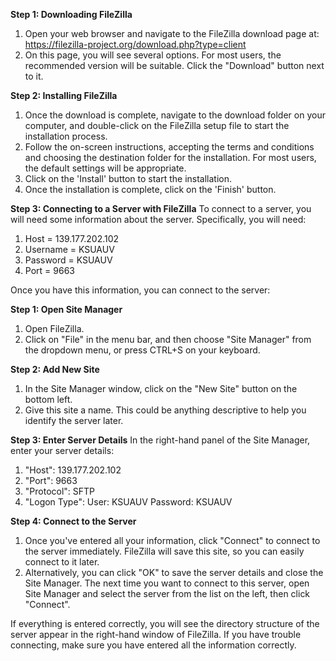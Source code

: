 **Step 1: Downloading FileZilla**
1. Open your web browser and navigate to the FileZilla download page at: https://filezilla-project.org/download.php?type=client
2. On this page, you will see several options. For most users, the recommended version will be suitable. Click the "Download" button next to it.

**Step 2: Installing FileZilla**
1. Once the download is complete, navigate to the download folder on your computer, and double-click on the FileZilla setup file to start the installation process.
2. Follow the on-screen instructions, accepting the terms and conditions and choosing the destination folder for the installation. For most users, the default settings will be appropriate.
3. Click on the 'Install' button to start the installation.
4. Once the installation is complete, click on the 'Finish' button.

**Step 3: Connecting to a Server with FileZilla**
To connect to a server, you will need some information about the server. Specifically, you will need:
1. Host = 139.177.202.102
2. Username = KSUAUV
3. Password = KSUAUV
4. Port = 9663

Once you have this information, you can connect to the server:

**Step 1: Open Site Manager**
1. Open FileZilla.
2. Click on "File" in the menu bar, and then choose "Site Manager" from the dropdown menu, or press CTRL+S on your keyboard.

**Step 2: Add New Site**
1. In the Site Manager window, click on the "New Site" button on the bottom left.
2. Give this site a name. This could be anything descriptive to help you identify the server later.

**Step 3: Enter Server Details**
In the right-hand panel of the Site Manager, enter your server details:
1. "Host": 139.177.202.102
2. "Port": 9663
3. "Protocol": SFTP
4. "Logon Type": User: KSUAUV Password: KSUAUV

**Step 4: Connect to the Server**
1. Once you've entered all your information, click "Connect" to connect to the server immediately. FileZilla will save this site, so you can easily connect to it later.
2. Alternatively, you can click "OK" to save the server details and close the Site Manager. The next time you want to connect to this server, open Site Manager and select the server from the list on the left, then click "Connect".

If everything is entered correctly, you will see the directory structure of the server appear in the right-hand window of FileZilla. If you have trouble connecting, make sure you have entered all the information correctly.

